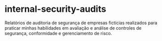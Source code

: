 # internal-security-audits
Relatórios de auditoria de segurança de empresas fictícias realizados para praticar minhas habilidades em avaliação e análise de controles de segurança, conformidade e gerenciamento de risco.
